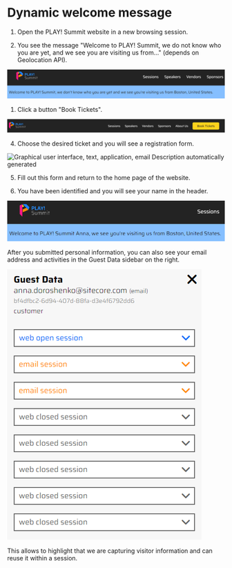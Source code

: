# Dynamic welcome message

1. Open the PLAY! Summit website in a new browsing session.

2. You see the message "Welcome to PLAY! Summit, we do not know who you
   are yet, and we see you are visiting us from..." (depends on
   Geolocation API).

![Graphical user interface ](./media/image1.png)

1. Click a button "Book Tickets".

![Book tickets button](./media/image2.png)

4. Choose the desired ticket and you will see a registration form.

![Graphical user interface, text, application, email Description
automatically generated](./media/image3.png)

5. Fill out this form and return to the home page of the website.

6. You have been identified and you will see your name in the header.

![Graphical user interface](./media/image4.png)

After you submitted personal information, you can also see your email
address and activities in the Guest Data sidebar on the right.

![Graphical user interface, text](./media/image5.png)

This allows to highlight that we are capturing visitor information and
can reuse it within a session.
